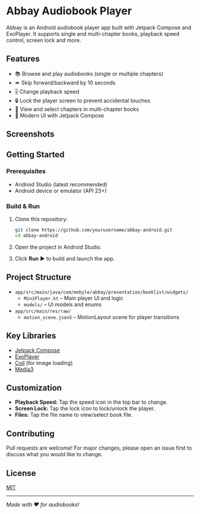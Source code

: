 # Abbay Audiobook Player

Abbay is an Android audiobook player app built with Jetpack Compose and ExoPlayer. It supports single and multi-chapter books, playback speed control, screen lock and more.

## Features

- 📚 Browse and play audiobooks (single or multiple chapters)
- ⏩ Skip forward/backward by 10 seconds
- 🎚️ Change playback speed
- 🔒 Lock the player screen to prevent accidental touches
- 📖 View and select chapters in multi-chapter books
- 🎵 Modern UI with Jetpack Compose

## Screenshots

<!-- Add screenshots here if available -->

## Getting Started

### Prerequisites

- Android Studio (latest recommended)
- Android device or emulator (API 23+)

### Build & Run

1. Clone this repository:
    ```sh
    git clone https://github.com/yourusername/abbay-android.git
    cd abbay-android
    ```

2. Open the project in Android Studio.

3. Click **Run** ▶️ to build and launch the app.

## Project Structure

- `app/src/main/java/com/mobyle/abbay/presentation/booklist/widgets/`
    - `MiniPlayer.kt` – Main player UI and logic
    - `models/` – UI models and enums
- `app/src/main/res/raw/`
    - `motion_scene.json5` – MotionLayout scene for player transitions

## Key Libraries

- [Jetpack Compose](https://developer.android.com/jetpack/compose)
- [ExoPlayer](https://exoplayer.dev/)
- [Coil](https://coil-kt.github.io/coil/) (for image loading)
- [Media3](https://developer.android.com/guide/topics/media/media3)

## Customization

- **Playback Speed:** Tap the speed icon in the top bar to change.
- **Screen Lock:** Tap the lock icon to lock/unlock the player.
- **Files:** Tap the file name to view/select book file.

## Contributing

Pull requests are welcome! For major changes, please open an issue first to discuss what you would like to change.

## License

[MIT](LICENSE)

---

*Made with ❤️ for audiobooks!*
